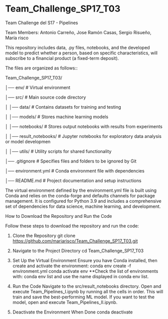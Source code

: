 # Team_Challenge_SP17_T03
Team Challenge del S17 - Pipelines

Team Members: Antonio Carreño, Jose Ramón Casas, Sergio Risueño, María risco

This repository includes data, .py files, notebooks, and the developed model to predict whether a person, based on specific characteristics, will subscribe to a financial product (a fixed-term deposit).

The files are organized as follows::

Team_Challenge_SP17_T03/

│── env/                    # Virtual environment 

│── src/                    # Main source code directory

│   │── data/               # Contains datasets for training and testing

│   │── models/             # Stores machine learning models

│   │── notebooks/          # Stores output notebooks with results from experiments

│   │── result_notebooks/   # Jupyter notebooks for exploratory data analysis or model developmen

│   │── utils/              # Utility scripts for shared functionality

│── .gitignore              # Specifies files and folders to be ignored by Git

│── environment.yml         # Conda environment file with dependencies

│── README.md               # Project documentation and setup instructions


The virtual environment defined by the environment.yml file is built using Conda and relies on the conda-forge and defaults channels for package management. It is configured for Python 3.9 and includes a comprehensive set of dependencies for data science, machine learning, and development.

How to Download the Repository and Run the Code

Follow these steps to download the repository and run the code:

1. Clone the Repository
git clone https://github.com/mariarisco/Team_Challenge_SP17_T03.git

2. Navigate to the Project Directory
cd Team_Challenge_SP17_T03

3. Set Up the Virtual Environment
Ensure you have Conda installed, then create and activate the environment:
conda env create -f environment.yml
conda activate env **Check the list of environments with: conda env list and use the name displayed in conda env list.

4. Run the Code
Navigate to the src/result_notebooks directory.
Open and execute Team_Pipelines_I.ipynb by running all the cells in order. This will train and save the best-performing ML model.
If you want to test the model, open and execute Team_Pipelines_II.ipynb.

5. Deactivate the Environment When Done
conda deactivate

